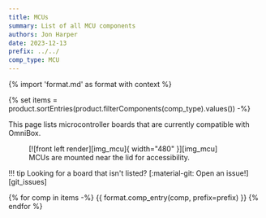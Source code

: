 ```yaml
---
title: MCUs
summary: List of all MCU components
authors: Jon Harper
date: 2023-12-13
prefix: ../../
comp_type: MCU
---
```


{% import 'format.md' as format with context %}

{% set items = product.sortEntries(product.filterComponents(comp_type).values()) -%}

This page lists microcontroller boards that are currently compatible with OmniBox.

<figure markdown>
  [![front left render][img_mcu]{ width="480" }][img_mcu]
  <figcaption>MCUs are mounted near the lid for accessibility.</figcaption>
</figure>

[img_mcu]: ../img/components/mcu.webp

!!! tip
    Looking for a board that isn't listed? [:material-git: Open an issue!][git_issues]


{% for comp in items -%}
{{ format.comp_entry(comp, prefix=prefix) }}
{% endfor %}